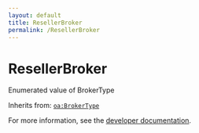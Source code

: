 ```yaml
---
layout: default
title: ResellerBroker
permalink: /ResellerBroker
---
```


# ResellerBroker
Enumerated value of BrokerType

Inherits from: [`oa:BrokerType`](https://openactive.io/BrokerType)

For more information, see the [developer documentation](https://developer.openactive.io/data-model/types/).